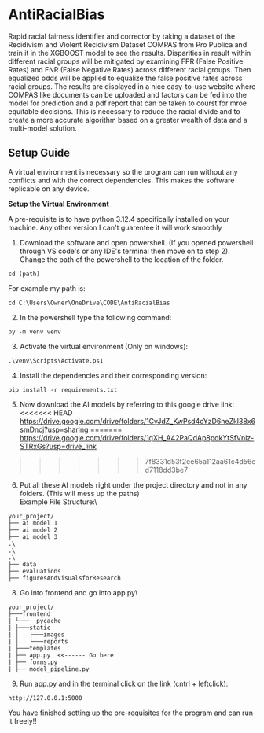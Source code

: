 # AntiRacialBias

Rapid racial fairness identifier and corrector by taking a dataset of the Recidivism and Violent Recidivism Dataset COMPAS from Pro Publica and train it in the XGBOOST model to see the results. Disparities in result within different racial groups will be mitigated by examining FPR (False Positive Rates) and FNR (False Negative Rates) across different racial groups. Then equalized odds will be applied to equalize the false positive rates across racial groups. The results are displayed in a nice easy-to-use website where COMPAS like documents can be uploaded and factors can be fed into the model for prediction and a pdf report that can be taken to courst for mroe equitable decisions. This is necessary to reduce the racial divide and to create a more accurate algorithm based on a greater wealth of data and a multi-model solution.

## Setup Guide
A virtual environment is necessary so the program can run without any conflicts and with the correct dependencies. This makes the software replicable on any device.

**Setup the Virtual Environment**

A pre-requisite is to have python 3.12.4 specifically installed on your machine. Any other version I can't guarentee it will work smoothly

  1. Download the software and open powershell. (If you opened powershell through VS code's or any IDE's terminal then move on to step 2). Change the path of the powershell to the location of the folder.
```
cd (path)
```
For example my path is:
```
cd C:\Users\Owner\OneDrive\CODE\AntiRacialBias
```
  2. In the powershell type the following command:
```
py -m venv venv
```
  3. Activate the virtual environment (Only on windows):
```
.\venv\Scripts\Activate.ps1
```
  4. Install the dependencies and their corresponding version:
```
pip install -r requirements.txt
```
  5. Now download the AI models by referring to this google drive link:\
<<<<<<< HEAD
https://drive.google.com/drive/folders/1CyJdZ_KwPsd4oYzD6neZkl38x6smDncj?usp=sharing
=======
https://drive.google.com/drive/folders/1qXH_A42PaQdAp8pdkYtSfVnlz-STRxGs?usp=drive_link
>>>>>>> 7f8331d53f2ee65a112aa61c4d56ed7118dd3be7
  6. Put all these AI models right under the project directory and not in any folders. (This will mess up the paths)\
Example File Structure:\
```
your_project/ 
├── ai model 1
├── ai model 2
├── ai model 3
.\
.\
.\
├── data
├── evaluations
├── figuresAndVisualsforResearch
```
  8. Go into frontend and go into app.py\
```
your_project/ 
├───frontend
| └───__pycache__
| ├───static
| │   ├───images
| │   └───reports
| ├───templates
| ├── app.py  <<------ Go here 
| ├── forms.py 
| ├── model_pipeline.py
```
  9. Run app.py and in the terminal click on the link (cntrl + leftclick):
```
http://127.0.0.1:5000
```
You have finished setting up the pre-requisites for the program and can run it freely!!

